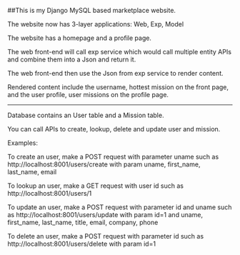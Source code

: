 ##This is my Django MySQL based marketplace website.


The website now has 3-layer applications: Web, Exp, Model

The website has a homepage and a profile page.

The web front-end will call exp service which would call multiple entity APIs and combine them into a Json and return it.

The web front-end then use the Json from exp service to render content.

Rendered content include the username, hottest mission on the front page, and the user profile, user missions on the profile page.

---------------------------------------
Database contains an User table and a Mission table.

You can call APIs to create, lookup, delete and update user and mission.

Examples:

To create an user, make a POST request with parameter uname such as http://localhost:8001/users/create with param uname, first_name, last_name, email

To lookup an user, make a GET request with user id such as http://localhost:8001/users/1

To update an user, make a POST request with parameter id and uname such as http://localhost:8001/users/update with param id=1 and uname, first_name, last_name, title, email, company, phone

To delete an user, make a POST request with parameter id such as http://localhost:8001/users/delete with param id=1

